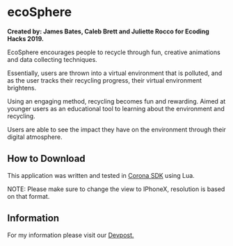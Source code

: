 # ecoSphere

**Created by: James Bates, Caleb Brett and Juliette Rocco for Ecoding Hacks 2019.**


EcoSphere encourages people to recycle through fun, creative animations and data collecting techniques. 

Essentially, users are thrown into a virtual environment that is polluted, and as the user tracks their recycling progress, their virtual environment brightens. 

Using an engaging method, recycling becomes fun and rewarding. Aimed at younger users as an educational tool to learning about the environment and recycling. 

Users are able to see the impact they have on the environment through their digital atmosphere.

## How to Download

This application was written and tested in [Corona SDK](https://coronalabs.com/) using Lua. 

NOTE: Please make sure to change the view to IPhoneX, resolution is based on that format.

## Information

For my information please visit our [Devpost.](https://devpost.com/software/ecosphere)

